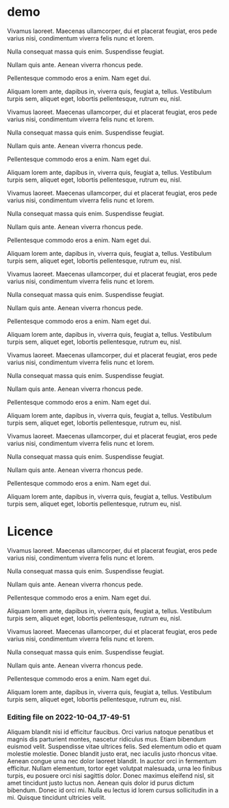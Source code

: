 # demo

Vivamus laoreet. Maecenas ullamcorper, dui et placerat feugiat, eros pede varius nisi, condimentum viverra felis nunc et lorem.

Nulla consequat massa quis enim. Suspendisse feugiat.

Nullam quis ante. Aenean viverra rhoncus pede.

Pellentesque commodo eros a enim. Nam eget dui.

Aliquam lorem ante, dapibus in, viverra quis, feugiat a, tellus. Vestibulum turpis sem, aliquet eget, lobortis pellentesque, rutrum eu, nisl.

Vivamus laoreet. Maecenas ullamcorper, dui et placerat feugiat, eros pede varius nisi, condimentum viverra felis nunc et lorem.

Nulla consequat massa quis enim. Suspendisse feugiat.

Nullam quis ante. Aenean viverra rhoncus pede.

Pellentesque commodo eros a enim. Nam eget dui.

Aliquam lorem ante, dapibus in, viverra quis, feugiat a, tellus. Vestibulum turpis sem, aliquet eget, lobortis pellentesque, rutrum eu, nisl.

Vivamus laoreet. Maecenas ullamcorper, dui et placerat feugiat, eros pede varius nisi, condimentum viverra felis nunc et lorem.

Nulla consequat massa quis enim. Suspendisse feugiat.

Nullam quis ante. Aenean viverra rhoncus pede.

Pellentesque commodo eros a enim. Nam eget dui.

Aliquam lorem ante, dapibus in, viverra quis, feugiat a, tellus. Vestibulum turpis sem, aliquet eget, lobortis pellentesque, rutrum eu, nisl.

Vivamus laoreet. Maecenas ullamcorper, dui et placerat feugiat, eros pede varius nisi, condimentum viverra felis nunc et lorem.

Nulla consequat massa quis enim. Suspendisse feugiat.

Nullam quis ante. Aenean viverra rhoncus pede.

Pellentesque commodo eros a enim. Nam eget dui.

Aliquam lorem ante, dapibus in, viverra quis, feugiat a, tellus. Vestibulum turpis sem, aliquet eget, lobortis pellentesque, rutrum eu, nisl.

Vivamus laoreet. Maecenas ullamcorper, dui et placerat feugiat, eros pede varius nisi, condimentum viverra felis nunc et lorem.

Nulla consequat massa quis enim. Suspendisse feugiat.

Nullam quis ante. Aenean viverra rhoncus pede.

Pellentesque commodo eros a enim. Nam eget dui.

Aliquam lorem ante, dapibus in, viverra quis, feugiat a, tellus. Vestibulum turpis sem, aliquet eget, lobortis pellentesque, rutrum eu, nisl.

Vivamus laoreet. Maecenas ullamcorper, dui et placerat feugiat, eros pede varius nisi, condimentum viverra felis nunc et lorem.

Nulla consequat massa quis enim. Suspendisse feugiat.

Nullam quis ante. Aenean viverra rhoncus pede.

Pellentesque commodo eros a enim. Nam eget dui.

Aliquam lorem ante, dapibus in, viverra quis, feugiat a, tellus. Vestibulum turpis sem, aliquet eget, lobortis pellentesque, rutrum eu, nisl.

# Licence

Vivamus laoreet. Maecenas ullamcorper, dui et placerat feugiat, eros pede varius nisi, condimentum viverra felis nunc et lorem.

Nulla consequat massa quis enim. Suspendisse feugiat.

Nullam quis ante. Aenean viverra rhoncus pede.

Pellentesque commodo eros a enim. Nam eget dui.

Aliquam lorem ante, dapibus in, viverra quis, feugiat a, tellus. Vestibulum turpis sem, aliquet eget, lobortis pellentesque, rutrum eu, nisl.

Vivamus laoreet. Maecenas ullamcorper, dui et placerat feugiat, eros pede varius nisi, condimentum viverra felis nunc et lorem.

Nulla consequat massa quis enim. Suspendisse feugiat.

Nullam quis ante. Aenean viverra rhoncus pede.

Pellentesque commodo eros a enim. Nam eget dui.

Aliquam lorem ante, dapibus in, viverra quis, feugiat a, tellus. Vestibulum turpis sem, aliquet eget, lobortis pellentesque, rutrum eu, nisl.


### Editing file on 2022-10-04_17-49-51

Aliquam blandit nisi id efficitur faucibus. Orci varius natoque penatibus et magnis dis parturient montes, nascetur ridiculus mus. Etiam bibendum euismod velit. Suspendisse vitae ultrices felis. Sed elementum odio et quam molestie molestie. Donec blandit justo erat, nec iaculis justo rhoncus vitae. Aenean congue urna nec dolor laoreet blandit. In auctor orci in fermentum efficitur. Nullam elementum, tortor eget volutpat malesuada, urna leo finibus turpis, eu posuere orci nisi sagittis dolor. Donec maximus eleifend nisl, sit amet tincidunt justo luctus non. Aenean quis dolor id purus dictum bibendum. Donec id orci mi. Nulla eu lectus id lorem cursus sollicitudin in a mi. Quisque tincidunt ultricies velit.


